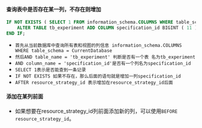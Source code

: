 #### 查询表中是否存在某一列，不存在则增加
```sql
IF NOT EXISTS ( SELECT 1 FROM information_schema.COLUMNS WHERE table_schema = CurrentDatabase AND table_name = 'tb_experiment' AND column_name = 'specification_id' ) THEN
    ALTER TABLE tb_experiment ADD COLUMN specification_id BIGINT ( 11 ) UNSIGNED COMMENT '关联的资源规格 ID' AFTER resource_strategy_id;
END IF;
```
* `首先从当前数据库中查询所有表和视图的列信息 information_schema.COLUMNS WHERE table_schema = CurrentDatabase`
* `然后AND table_name = 'tb_experiment' 判断是否有一个表 名为tb_experiment`
* `AND column_name = 'specification_id'是否有一个列名为specification_id`
* `SELECT 1表示是否能查到一条记录`
* `IF NOT EXISTS 如果不存在，那么后面的语句就是增加一列specification_id`
* `AFTER resource_strategy_id 表示增加在resource_strategy_id后面`

#### 添加在某列前面
* 如果想要在resource_strategy_id列前面添加新的列，可以使用`BEFORE resource_strategy_id`。

